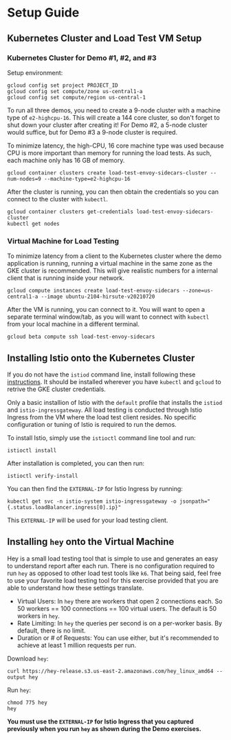 # Setup Guide

## Kubernetes Cluster and Load Test VM Setup

### Kubernetes Cluster for Demo #1, #2, and #3

Setup environment:

```
gcloud config set project PROJECT_ID
gcloud config set compute/zone us-central1-a
gcloud config set compute/region us-central-1
```

To run all three demos, you need to create a 9-node cluster with a machine type of `e2-highcpu-16`. This will create a 144 core cluster, so don't forget to shut down your cluster after creating it! For Demo #2, a 5-node cluster would suffice, but for Demo #3 a 9-node cluster is required.

To minimize latency, the high-CPU, 16 core machine type was used because CPU is more important than memory for running the load tests. As such, each machine only has 16 GB of memory.

```
gcloud container clusters create load-test-envoy-sidecars-cluster --num-nodes=9 --machine-type=e2-highcpu-16
```

After the cluster is running, you can then obtain the credentials so you can connect to the cluster with `kubectl`.

```
gcloud container clusters get-credentials load-test-envoy-sidecars-cluster
kubectl get nodes
```

### Virtual Machine for Load Testing

To minimize latency from a client to the Kubernetes cluster where the demo application is running, running a virtual machine in the same zone as the GKE cluster is recommended. This will give realistic numbers for a internal client that is running inside your network.

```
gcloud compute instances create load-test-envoy-sidecars --zone=us-central1-a --image ubuntu-2104-hirsute-v20210720
```

After the VM is running, you can connect to it. You will want to open a separate terminal window/tab, as you will want to connect with `kubectl` from your local machine in a different terminal.

```
gcloud beta compute ssh load-test-envoy-sidecars
```

## Installing Istio onto the Kubernetes Cluster

If you do not have the `istiod` command line, install following these [instructions](https://istio.io/latest/docs/ops/diagnostic-tools/istioctl/). It should be installed wherever you have `kubectl` and `gcloud` to retrive the GKE cluster credentials.

Only a basic installion of Istio with the `default` profile that installs the `istiod` and `istio-ingressgateway`. All load testing is conducted through Istio Ingress from the VM where the load test client resides. No specific configuration or tuning of Istio is required to run the demos.

To install Istio, simply use the `istioctl` command line tool and run:

```
istioctl install
```

After installation is completed, you can then run:

```
istioctl verify-install
```

You can then find the `EXTERNAL-IP` for Istio Ingress by running:

```
kubectl get svc -n istio-system istio-ingressgateway -o jsonpath="{.status.loadBalancer.ingress[0].ip}"
```

This `EXTERNAL-IP` will be used for your load testing client.


## Installing `hey` onto the Virtual Machine

Hey is a small load testing tool that is simple to use and generates an easy to understand report after each run. There is no configuration required to run `hey` as opposed to other load test tools like `k6`. That being said, feel free to use your favorite load testing tool for this exercise provided that you are able to understand how these settings translate.

* Virtual Users: In `hey` there are workers that open 2 connections each. So 50 workers == 100 connections == 100 virtual users. The default is 50 workers in `hey`.
* Rate Limiting: In `hey` the queries per second is on a per-worker basis. By default, there is no limit.
* Duration or # of Requests: You can use either, but it's recommended to achieve at least 1 million requests per run.

Download `hey`:

```
curl https://hey-release.s3.us-east-2.amazonaws.com/hey_linux_amd64 --output hey
```

Run `hey`:
```
chmod 775 hey
hey
```

**You must use the `EXTERNAL-IP` for Istio Ingress that you captured previously when you run `hey` as shown during the Demo exercises.**